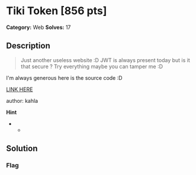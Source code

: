 # Tiki Token [856 pts]

**Category:** Web
**Solves:** 17

## Description
>Just another useless website :D JWT is always present today but is it that secure ? Try everything maybe you can tamper me :D

I'm always generous here is the source code :D

<a href="http://54.164.62.100:8040/"> LINK HERE </a>

author: kahla

**Hint**
* -

## Solution

### Flag

